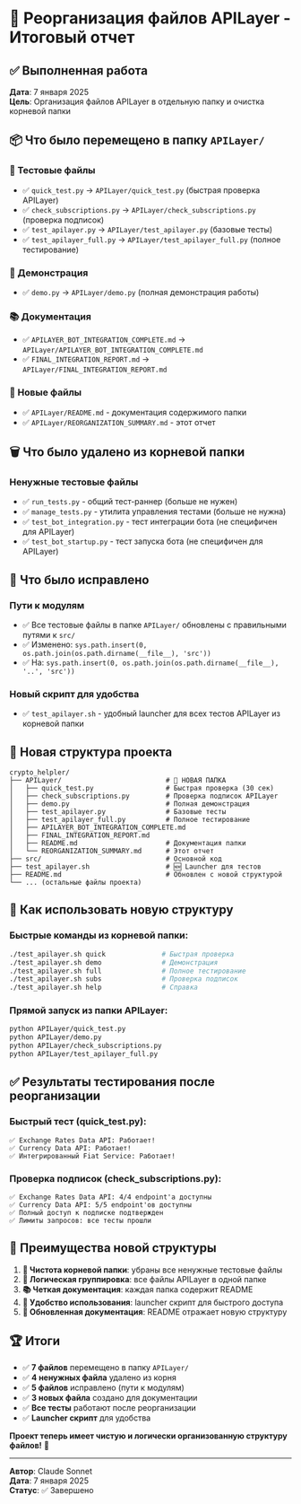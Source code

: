 # 📁 Реорганизация файлов APILayer - Итоговый отчет

## ✅ Выполненная работа

**Дата**: 7 января 2025  
**Цель**: Организация файлов APILayer в отдельную папку и очистка корневой папки

## 📦 Что было перемещено в папку `APILayer/`

### 🧪 Тестовые файлы
- ✅ `quick_test.py` → `APILayer/quick_test.py` (быстрая проверка APILayer)
- ✅ `check_subscriptions.py` → `APILayer/check_subscriptions.py` (проверка подписок)
- ✅ `test_apilayer.py` → `APILayer/test_apilayer.py` (базовые тесты)
- ✅ `test_apilayer_full.py` → `APILayer/test_apilayer_full.py` (полное тестирование)

### 🎯 Демонстрация
- ✅ `demo.py` → `APILayer/demo.py` (полная демонстрация работы)

### 📚 Документация
- ✅ `APILAYER_BOT_INTEGRATION_COMPLETE.md` → `APILayer/APILAYER_BOT_INTEGRATION_COMPLETE.md`
- ✅ `FINAL_INTEGRATION_REPORT.md` → `APILayer/FINAL_INTEGRATION_REPORT.md`

### 📝 Новые файлы
- ✅ `APILayer/README.md` - документация содержимого папки
- ✅ `APILayer/REORGANIZATION_SUMMARY.md` - этот отчет

## 🗑️ Что было удалено из корневой папки

### Ненужные тестовые файлы
- ✅ `run_tests.py` - общий тест-раннер (больше не нужен)
- ✅ `manage_tests.py` - утилита управления тестами (больше не нужна)
- ✅ `test_bot_integration.py` - тест интеграции бота (не специфичен для APILayer)
- ✅ `test_bot_startup.py` - тест запуска бота (не специфичен для APILayer)

## 🔧 Что было исправлено

### Пути к модулям
- ✅ Все тестовые файлы в папке `APILayer/` обновлены с правильными путями к `src/`
- ✅ Изменено: `sys.path.insert(0, os.path.join(os.path.dirname(__file__), 'src'))`
- ✅ На: `sys.path.insert(0, os.path.join(os.path.dirname(__file__), '..', 'src'))`

### Новый скрипт для удобства
- ✅ `test_apilayer.sh` - удобный launcher для всех тестов APILayer из корневой папки

## 📁 Новая структура проекта

```
crypto_helpler/
├── APILayer/                          # 📁 НОВАЯ ПАПКА
│   ├── quick_test.py                  # Быстрая проверка (30 сек)
│   ├── check_subscriptions.py         # Проверка подписок APILayer
│   ├── demo.py                        # Полная демонстрация
│   ├── test_apilayer.py               # Базовые тесты
│   ├── test_apilayer_full.py          # Полное тестирование
│   ├── APILAYER_BOT_INTEGRATION_COMPLETE.md
│   ├── FINAL_INTEGRATION_REPORT.md
│   ├── README.md                      # Документация папки
│   └── REORGANIZATION_SUMMARY.md      # Этот отчет
├── src/                               # Основной код
├── test_apilayer.sh                   # 🆕 Launcher для тестов
├── README.md                          # Обновлен с новой структурой
└── ... (остальные файлы проекта)
```

## 🚀 Как использовать новую структуру

### Быстрые команды из корневой папки:
```bash
./test_apilayer.sh quick              # Быстрая проверка
./test_apilayer.sh demo               # Демонстрация
./test_apilayer.sh full               # Полное тестирование  
./test_apilayer.sh subs               # Проверка подписок
./test_apilayer.sh help               # Справка
```

### Прямой запуск из папки APILayer:
```bash
python APILayer/quick_test.py
python APILayer/demo.py
python APILayer/check_subscriptions.py
python APILayer/test_apilayer_full.py
```

## ✅ Результаты тестирования после реорганизации

### Быстрый тест (quick_test.py):
```
✅ Exchange Rates Data API: Работает!
✅ Currency Data API: Работает!
✅ Интегрированный Fiat Service: Работает!
```

### Проверка подписок (check_subscriptions.py):
```
✅ Exchange Rates Data API: 4/4 endpoint'а доступны
✅ Currency Data API: 5/5 endpoint'ов доступны  
✅ Полный доступ к подписке подтвержден
✅ Лимиты запросов: все тесты прошли
```

## 🎯 Преимущества новой структуры

1. **🧹 Чистота корневой папки**: убраны все ненужные тестовые файлы
2. **📁 Логическая группировка**: все файлы APILayer в одной папке
3. **📚 Четкая документация**: каждая папка содержит README
4. **🔧 Удобство использования**: launcher скрипт для быстрого доступа
5. **📖 Обновленная документация**: README отражает новую структуру

## 🏆 Итоги

- ✅ **7 файлов** перемещено в папку `APILayer/`
- ✅ **4 ненужных файла** удалено из корня
- ✅ **5 файлов** исправлено (пути к модулям)
- ✅ **3 новых файла** создано для документации
- ✅ **Все тесты** работают после реорганизации
- ✅ **Launcher скрипт** для удобства

**Проект теперь имеет чистую и логически организованную структуру файлов!** 🎉

---

**Автор**: Claude Sonnet  
**Дата**: 7 января 2025  
**Статус**: ✅ Завершено